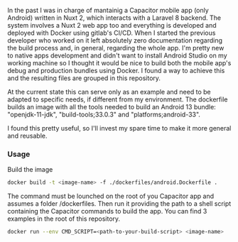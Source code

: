 In the past I was in charge of mantainig a Capacitor mobile app (only Android) written in Nuxt 2, which interacts with a Laravel 8 backend. The system involves a Nuxt 2 web app too and everything is developed and deployed with Docker using gitlab's CI/CD. When I started the previous developer who worked on it left absolutely zero documentation regarding the build process and, in general, regarding the whole app.
I'm pretty new to native apps development and didn't want to install Android Studio on my working machine so I thought it would be nice to build both the mobile app's debug and production bundles using Docker.
I found a way to achieve this and the resulting files are grouped in this repository.

At the current state this can serve only as an example and need to be adapted to specific needs, if different from my environment.
The dockerfile builds an image with all the tools needed to build an Android 13 bundle: "openjdk-11-jdk", "build-tools;33.0.3" and "platforms;android-33".

I found this pretty useful, so I'll invest my spare time to make it more general and reusable.

### Usage

Build the image

```bash
docker build -t <image-name> -f ./dockerfiles/android.Dockerfile .
```

The command must be lounched on the root of you Capacitor app and assumes a folder /dockerfiles.
Then run it providing the path to a shell script containing the Capacitor commands to build the app. You can find 3 examples in the root of this repository.

```bash
docker run --env CMD_SCRIPT=<path-to-your-build-script> <image-name>
```
